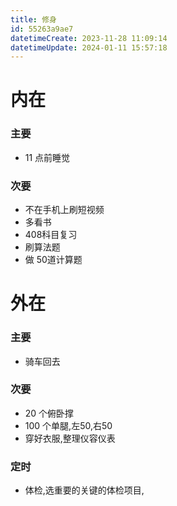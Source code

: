 ```yaml
---
title: 修身
id: 55263a9ae7
datetimeCreate: 2023-11-28 11:09:14
datetimeUpdate: 2024-01-11 15:57:18
---
```

# 内在
### 主要
- 11 点前睡觉

### 次要
- 不在手机上刷短视频
- 多看书
- 408科目复习
- 刷算法题
- 做 50道计算题

# 外在
### 主要
- 骑车回去
### 次要
- 20 个俯卧撑
- 100 个单腿,左50,右50
- 穿好衣服,整理仪容仪表
### 定时
- 体检,选重要的关键的体检项目,

